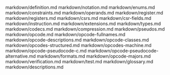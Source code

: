 markdown/definition.md
markdown/notation.md
markdown/enums.md
markdown/constraints.md
markdown/operands.md
markdown/register.md
markdown/registers.md
markdown/csrs.md
markdown/csr-fields.md
markdown/instruction.md
markdown/extensions.md
markdown/types.md
markdown/codecs.md
markdown/compression.md
markdown/pseudos.md
markdown/opcode.md
markdown/opcode-fullnames.md
markdown/opcode-descriptions.md
markdown/opcode-classes.md
markdown/opcodes-structured.md
markdown/opcodes-machine.md
markdown/opcode-pseudocode-c.md
markdown/opcode-pseudocode-alternative.md
markdown/formats.md
markdown/opcode-majors.md
markdown/verification.md
markdown/test.md
markdown/glossary.md
markdown/descriptions.md
